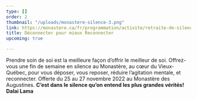 ```yaml
---
type: []
order: 2
thumbnail: "/uploads/monastere-silence-3.png"
link: https://monastere.ca/fr/programmation/activite/retraite-de-silence-deconnecter-pour-mieux-reconnecter-635?calendrier=%2Ffr%2Fprogrammation%2Fagenda-des-evenements-6%2F2022%2F03
title: Déconnecter pour mieux Reconnecter
upcoming: true

---
```

Prendre soin de soi est la meilleure façon d’offrir le meilleur de soi. Offrez-vous une fin de semaine en silence au Monastère, au cœur du Vieux-Québec, pour vous déposer, vous reposer, réduire l’agitation mentale, et reconnecter. Offerte du 25 au 27 novembre 2022 au Monastère des Augustines. **C’est dans le silence qu’on entend les plus grandes vérités! Dalai Lama**